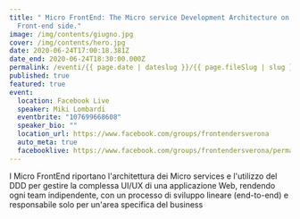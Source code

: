 ```yaml
---
title: " Micro FrontEnd: The Micro service Development Architecture on the
  Front-end side."
image: /img/contents/giugno.jpg
cover: /img/contents/hero.jpg
date: 2020-06-24T17:00:18.381Z
date_end: 2020-06-24T18:30:00.000Z
permalink: /eventi/{{ page.date | dateslug }}/{{ page.fileSlug | slug }}/index.html
published: true
featured: true
event:
  location: Facebook Live
  speaker: Miki Lombardi
  eventbrite: "107699668608"
  speaker_bio: ""
  location_url: https://www.facebook.com/groups/frontendersverona
  auto_meta: true
  facebooklive: https://www.facebook.com/groups/frontendersverona/permalink/3205998852798600/
---
```

I Micro FrontEnd riportano l'architettura dei Micro services e l'utilizzo del DDD per gestire la complessa UI/UX di una applicazione Web, rendendo ogni team indipendente, con un processo di sviluppo lineare (end-to-end) e responsabile solo per un'area specifica del business